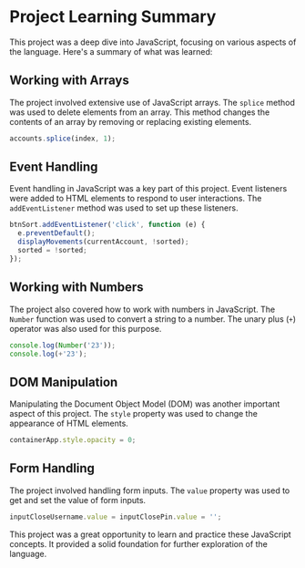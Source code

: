 # Project Learning Summary

This project was a deep dive into JavaScript, focusing on various aspects of the language. Here's a summary of what was learned:

## Working with Arrays

The project involved extensive use of JavaScript arrays. The `splice` method was used to delete elements from an array. This method changes the contents of an array by removing or replacing existing elements.

```javascript
accounts.splice(index, 1);
```

## Event Handling

Event handling in JavaScript was a key part of this project. Event listeners were added to HTML elements to respond to user interactions. The `addEventListener` method was used to set up these listeners.

```javascript
btnSort.addEventListener('click', function (e) {
  e.preventDefault();
  displayMovements(currentAccount, !sorted);
  sorted = !sorted;
});
```

## Working with Numbers

The project also covered how to work with numbers in JavaScript. The `Number` function was used to convert a string to a number. The unary plus (`+`) operator was also used for this purpose.

```javascript
console.log(Number('23'));
console.log(+'23');
```

## DOM Manipulation

Manipulating the Document Object Model (DOM) was another important aspect of this project. The `style` property was used to change the appearance of HTML elements.

```javascript
containerApp.style.opacity = 0;
```

## Form Handling

The project involved handling form inputs. The `value` property was used to get and set the value of form inputs.

```javascript
inputCloseUsername.value = inputClosePin.value = '';
```

This project was a great opportunity to learn and practice these JavaScript concepts. It provided a solid foundation for further exploration of the language.
